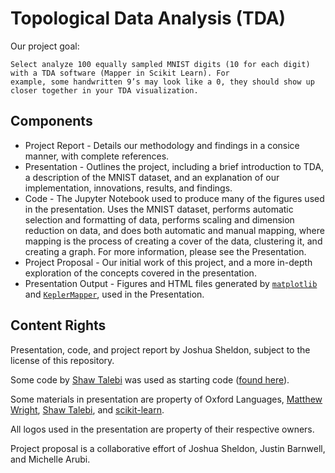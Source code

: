 # Topological Data Analysis (TDA)

Our project goal:

```
Select analyze 100 equally sampled MNIST digits (10 for each digit) with a TDA software (Mapper in Scikit Learn). For 
example, some handwritten 9’s may look like a 0, they should show up closer together in your TDA visualization.
```

## Components

- Project Report - Details our methodology and findings in a consice manner, with complete references.
- Presentation - Outlines the project, including a brief introduction to TDA, a description of the MNIST dataset, 
  and an explanation of our implementation, innovations, results, and findings.
- Code - The Jupyter Notebook used to produce many of the figures used in the presentation. Uses the MNIST dataset, 
  performs automatic selection and formatting of data, performs scaling and dimension reduction on data, and 
  does both automatic and manual mapping, where mapping is the process of creating a cover of the data, 
  clustering it, and creating a graph. For more information, please see the Presentation.
- Project Proposal - Our initial work of this project, and a more in-depth exploration of the concepts covered 
  in the presentation.
- Presentation Output - Figures and HTML files generated by [<code>matplotlib</code>](https://matplotlib.org/) and 
  [<code>KeplerMapper</code>](https://kepler-mapper.scikit-tda.org/en/latest/index.html), used in the Presentation.

## Content Rights

Presentation, code, and project report by Joshua Sheldon, subject to the license of this repository.

Some code by [Shaw Talebi](https://www.shawhintalebi.com/) was used as starting code ([found here](https://github.com/ShawhinT/YouTube-Blog/tree/main/TDA/mapper)).

Some materials in presentation are property of Oxford Languages, [Matthew Wright](https://www.mlwright.org/), 
[Shaw Talebi](https://www.shawhintalebi.com/), and [scikit-learn](https://scikit-learn.org/stable/).

All logos used in the presentation are property of their respective owners.

Project proposal is a collaborative effort of Joshua Sheldon, Justin Barnwell, and Michelle Arubi.
